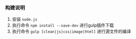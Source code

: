### 构建说明
1. 安装 `node.js`  
2. 执行命令 `npm install --save-dev` 进行gulp插件下载  
3. 执行命令 `gulp [clean|js|css|image|html]` 进行源文件的编译  
